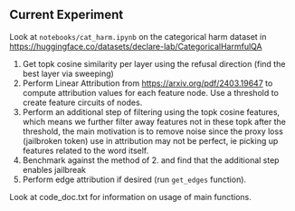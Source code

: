 ## Current Experiment

Look at `notebooks/cat_harm.ipynb` on the categorical harm dataset in https://huggingface.co/datasets/declare-lab/CategoricalHarmfulQA

1. Get topk cosine similarity per layer using the refusal direction (find the best layer via sweeping)
2. Perform Linear Attribution from https://arxiv.org/pdf/2403.19647 to compute attribution values for each feature node. Use a threshold to create feature circuits of nodes.
3. Perform an additional step of filtering using the topk cosine features, which means we further filter away features not in these topk after the threshold, the main motivation is to remove noise since the proxy loss (jailbroken token) use in attribution may not be perfect, ie picking up features related to the word itself.
4. Benchmark against the method of 2. and find that the additional step enables jailbreak
5. Perform edge attribution if desired (run `get_edges` function).


Look at code_doc.txt for information on usage of main functions.
